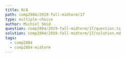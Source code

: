 ```yaml
---
title: N/A
path: comp2804/2019-fall-midterm/17
type: multiple-choice
author: Michiel Smid
question: comp2804/2019-fall-midterm/17/question.ts
solution: comp2804/2019-fall-midterm/17/solution.md
tags:
  - comp2804
  - comp2804-midterm
---
```


